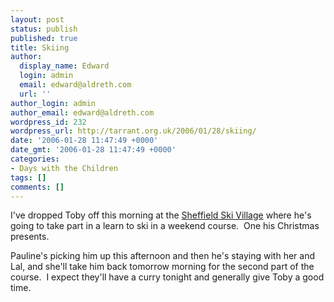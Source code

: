 ```yaml
---
layout: post
status: publish
published: true
title: Skiing
author:
  display_name: Edward
  login: admin
  email: edward@aldreth.com
  url: ''
author_login: admin
author_email: edward@aldreth.com
wordpress_id: 232
wordpress_url: http://tarrant.org.uk/2006/01/28/skiing/
date: '2006-01-28 11:47:49 +0000'
date_gmt: '2006-01-28 11:47:49 +0000'
categories:
- Days with the Children
tags: []
comments: []
---
```

<p>I've dropped Toby off this morning at the <a href="http://www.sheffieldskivillage.co.uk/">Sheffield Ski Village</a> where he's going to take part in a learn to ski in a weekend course.&nbsp; One his Christmas presents.</p>
<p>Pauline's picking him up this afternoon and then he's staying with her and Lal, and she'll take him back tomorrow morning for the second part of the course.&nbsp; I expect they'll have a curry tonight and generally give Toby a good time.</p>
